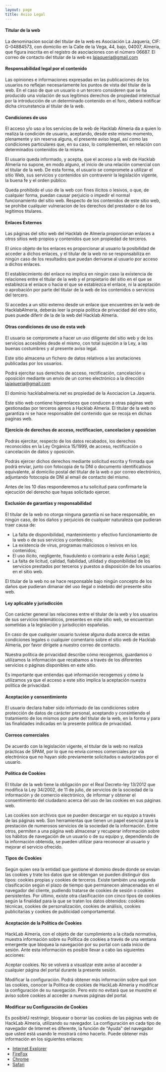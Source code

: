 ```yaml
---
layout: page
title: Aviso Legal
---
```


#### Titular de la web
La denominacion social del titular de la web es Asociación La Jaquería, CIF: G-04884573, con domicilio en la Calle de la Vega, 44, bajo, 04007, Almería, que figura inscrita en el registro de asociaciones con el número 06687. El correo de contacto del titular de la web es lajaqueria@gmail.com

#### Responsabilidad legal por el contenido
Las opiniones e informaciones expresadas en las publicaciones de los usuarios no reflejan necesariamente los puntos de vista del titular de la web. 
En el caso de que un usuario o un tercero consideren que se ha producido una violación de sus legítimos derechos de propiedad intelectual por la introducción de un determinado contenido en el foro, deberá notificar dicha circunstancia al titular de la web.

#### Condiciones de uso
El acceso y/o uso a los servicios de la web de Hacklab Almeria da a quien lo realiza la condición de usuario, aceptando, desde este mismo momento, plenamente y sin reserva alguna, el presente aviso legal, así como las condiciones particulares que, en su caso, lo complementen, en relación con determinados contenidos de la misma.

El usuario queda informado, y acepta, que el acceso a la web de Hacklab Almeria no supone, en modo alguno, el inicio de una relación comercial con el titular de la web. De esta forma, el usuario se compromete a utilizar el sitio Web, sus servicios y contenidos sin contravenir la legislación vigente, la buena fe y el orden público.

Queda prohibido el uso de la web con fines ilícitos o lesivos, o que, de cualquier forma, puedan causar perjuicio o impedir el normal funcionamiento del sitio web. Respecto de los contenidos de este sitio web, se prohíbe cualquier vulneracion de los derechos del prestador o de los legítimos titulares.

#### Enlaces Externos

Las páginas del sitio web del Hacklab de Almeria proporcionan enlaces a otros sitios web propios y contenidos que son propiedad de terceros.

El único objeto de los enlaces es proporcionar al usuario la posibilidad de acceder a dichos enlaces, y el titular de la web no se responsabiliza en ningún caso de los resultados que puedan derivarse al usuario por acceso a dichos enlaces.

El establecimiento del enlace no implica en ningún caso la existencia de relaciones entre el titular de la web y el propietario del sitio en el que se establezca el enlace o hacia el que se establezca el enlace, ni la aceptación o aprobación por parte del titular de la web de los contenidos o servicios del tercero.

Si accedes a un sitio externo desde un enlace que encuentres en la web de HacklabAlmeria, deberás leer la propia política de privacidad del otro sitio, pues puede diferir de la de la web del Hacklab Almeria.

#### Otras condiciones de uso de esta web

El usuario se compromete a hacer un uso diligente del sitio web y de los servicios accesibles desde el mismo, con total sujeción a la Ley, a las buenas costumbres y al presente aviso legal.

Este sitio almacena un fichero de datos relativos a las anotaciones publicadas por los usuarios.

Podrá ejercitar sus derechos de acceso, rectificación, cancelación u oposición mediante un envío de un correo electrónico a la dirección lajaqueria@gmail.com

El dominio hacklabalmeria.net es propiedad de la Asociacion La Jaqueria.

Este sitio web contiene hiperenlaces que conducen a otras páginas web gestionadas por terceros ajenos a Hacklab Almeria. El titular de la web no garantiza ni se hace responsable del contenido que se recoja en dichas paginas web.

#### Ejercicio de derechos de acceso, rectificacion, cancelacion y oposicion

Podrás ejercitar, respecto de los datos recabados, los derechos reconocidos en la Ley Orgánica 15/1999, de acceso, rectificación o cancelación de datos y oposición.

Podrás ejercer dichos derechos mediante solicitud escrita y firmada que podrá enviar, junto con fotocopia de tu DNI o documento identificativos equivalente, al domicilio postal del titular de la web o por correo electrónico, adjuntando fotocopia de DNI al email de contacto del mismo.

Antes de los 10 días responderemos a tu solicitud para confirmarte la ejecución del derecho que hayas solicitado ejercer.

#### Exclusión de garantías y responsabilidad

El titular de la web no otorga ninguna garantía ni se hace responsable, en ningún caso, de los daños y perjuicios de cualquier naturaleza que pudieran traer causa de:

- La falta de disponibilidad, mantenimiento y efectivo funcionamiento de la web o de sus servicios y contenidos;
- La existencia de virus, programas maliciosos o lesivos en los contenidos;
- El uso ilícito, negligente, fraudulento o contrario a este Aviso Legal;
- La falta de licitud, calidad, fiabilidad, utilidad y disponibilidad de los servicios prestados por terceros y puestos a disposición de los usuarios en el sitio web.

El titular de la web no se hace responsable bajo ningún concepto de los daños que pudieran dimanar del uso ilegal o indebido del presente sitio web.

#### Ley aplicable y jurisdicción

Con carácter general las relaciones entre el titular de la web y los usuarios de sus servicios telemáticos, presentes en este sitio web, se encuentran sometidas a la legislación y jurisdicción españolas.

En caso de que cualquier usuario tuviese alguna duda acerca de estas condiciones legales o cualquier comentario sobre el sitio web de Hacklab Almeria, por favor dirígete a nuestro correo de contacto.

Nuestra política de privacidad describe cómo recogemos, guardamos o utilizamos la información que recabamos a través de los diferentes servicios o páginas disponibles en este sitio.

Es importante que entiendas qué información recogemos y cómo la utilizamos ya que el acceso a este sitio implica la aceptación nuestra política de privacidad.

#### Aceptación y consentimiento

El usuario declara haber sido informado de las condiciones sobre protección de datos de carácter personal, aceptando y consintiendo el tratamiento de los mismos por parte del titular de la web, en la forma y para las finalidades indicadas en la presente política de privacidad.

#### Correos comerciales

De acuerdo con la legislación vigente, el titular de la web no realiza prácticas de SPAM, por lo que no envía correos comerciales por vía electrónica que no hayan sido previamente solicitados o autorizados por el usuario.

#### Política de Cookies

El titular de la web tiene la obligación por el Real Decreto-ley 13/2012 que modifica la Ley 34/2002, de 11 de julio, de servicios de la sociedad de la información y de comercio electrónico, de informar y obtener el consentimiento del ciudadano acerca del uso de las cookies en sus páginas web.

Las cookies son archivos que se pueden descargar en su equipo a través de las páginas web. Son herramientas que tienen un papel esencial para la prestación de numerosos servicios de la sociedad de la información. Entre otros, permiten a una página web almacenar y recuperar información sobre los hábitos de navegación de un usuario o de su equipo y, dependiendo de la información obtenida, se pueden utilizar para reconocer al usuario y mejorar el servicio ofrecido.

#### Tipos de Cookies

Según quien sea la entidad que gestione el dominio desde donde se envían las cookies y trate los datos que se obtengan se pueden distinguir dos tipos: cookies propias y cookies de terceros.
Existe también una segunda clasificación según el plazo de tiempo que permanecen almacenadas en el navegador del cliente, pudiendo tratarse de cookies de sesión o cookies persistentes.
Por último, existe otra clasificación con cinco tipos de cookies según la finalidad para la que se traten los datos obtenidos: cookies técnicas, cookies de personalización, cookies de análisis, cookies publicitarias y cookies de publicidad comportamental.

#### Aceptación de la Política de Cookies

HackLab Almería, con el objeto de dar cumplimiento a la citada normativa, muestra información sobre su Política de cookies a través de una ventana emergente que bloquea la navegación por su portal con cada inicio de sesión. Ante esta información es posible llevar a cabo las siguientes acciones:

Aceptar cookies. No se volverá a visualizar este aviso al acceder a cualquier página del portal durante la presente sesión.

Modificar la configuración. Podrá obtener más información sobre qué son las cookies, conocer la Política de cookies de HackLab Almería y modificar la configuración de su navegación. Pero esto no evitará que se muestre el aviso sobre cookies al acceder a nuevas páginas del portal.

#### Modificar su Configuración de Cookies

Es posibleU restringir, bloquear o borrar las cookies de las páginas web de HackLab Almeria, utilizando su navegador. La configuración en cada tipo de navegador de Internet es diferente, la función de "Ayuda" del navegador que usted está usando le mostrará cómo hacerlo. Puede obtener más información en los siguientes enlaces:

- [Internet Explorer][1]
- [FireFox][2]
- [Chrome][3]
- [Safari][4]

[1]: http://windows.microsoft.com/es-xl/internet-explorer/delete-manage-cookies#ie=ie-10
[2]: https://support.mozilla.org/es/kb/Borrar%20cookies
[3]: https://support.google.com/chrome/answer/95647?hl=es
[4]: http://www.apple.com/es/privacy/use-of-cookies/

